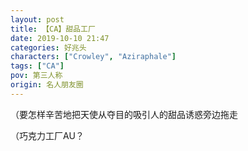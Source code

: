 ```yaml
---
layout: post
title: 【CA】甜品工厂
date: 2019-10-10 21:47
categories: 好兆头
characters: ["Crowley", "Aziraphale"]
tags: ["CA"]
pov: 第三人称
origin: 名人朋友圈
---
```


（要怎样辛苦地把天使从夺目的吸引人的甜品诱惑旁边拖走

（巧克力工厂AU？

